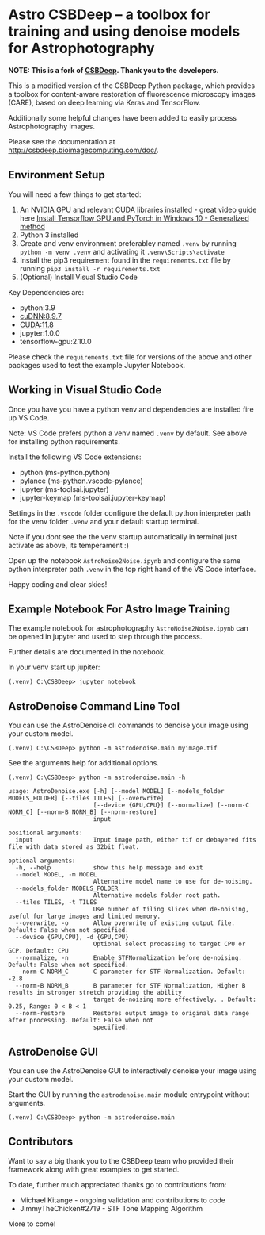 # Astro CSBDeep – a toolbox for training and using denoise models for Astrophotography

**NOTE: This is a fork of [CSBDeep](https://github.com/CSBDeep/CSBDeep). Thank you to the developers.**

This is a modified version of the CSBDeep Python package, which provides a toolbox for content-aware restoration of fluorescence microscopy images (CARE), based on deep learning via Keras and TensorFlow.

Additionally some helpful changes have been added to easily process Astrophotography images.

Please see the documentation at http://csbdeep.bioimagecomputing.com/doc/.

## Environment Setup

You will need a few things to get started:

1. An NVIDIA GPU and relevant CUDA libraries installed - great video guide here [Install Tensorflow GPU and PyTorch in Windows 10 - Generalized method](https://www.youtube.com/watch?v=86Mq-h8tazc)
2. Python 3 installed
3. Create and venv environment preferabley named `.venv` by running `python -m venv .venv` and activating it `.venv\Scripts\activate`
3. Install the pip3 requirement found in the `requirements.txt` file by running `pip3 install -r requirements.txt`
4. (Optional) Install Visual Studio Code

Key Dependencies are:

* python:3.9
* [cuDNN:8.9.7](https://developer.nvidia.com/rdp/cudnn-archive)
* [CUDA:11.8](https://developer.nvidia.com/cuda-11-8-0-download-archive)
* jupyter:1.0.0
* tensorflow-gpu:2.10.0

Please check the `requirements.txt` file for versions of the above and other packages used to test the example Jupyter Notebook.

## Working in Visual Studio Code

Once you have you have a python venv and dependencies are installed fire up VS Code.

Note: VS Code prefers python a venv named `.venv` by default. See above for installing python requirements.

Install the following VS Code extensions:

* python (ms-python.python)
* pylance (ms-python.vscode-pylance)
* jupyter (ms-toolsai.jupyter)
* jupyter-keymap (ms-toolsai.jupyter-keymap)

Settings in the `.vscode` folder configure the default python interpreter path for the venv folder `.venv` and your default startup terminal.

Note if you dont see the the venv startup automatically in terminal just activate as above, its temperament :) 

Open up the notebook `AstroNoise2Noise.ipynb` and configure the same python interpreter path `.venv` in the top right hand of the VS Code interface.

Happy coding and clear skies!

## Example Notebook For Astro Image Training 

The example notebook for astrophotography `AstroNoise2Noise.ipynb` can be opened in jupyter and used to step through the process.

Further details are documented in the notebook.

In your venv start up jupiter:

```
(.venv) C:\CSBDeep> jupyter notebook
```

## AstroDenoise Command Line Tool

You can use the AstroDenoise cli commands to denoise your image using your custom model.

```
(.venv) C:\CSBDeep> python -m astrodenoise.main myimage.tif
```

See the arguments help for additional options.

```
(.venv) C:\CSBDeep> python -m astrodenoise.main -h

usage: AstroDenoise.exe [-h] [--model MODEL] [--models_folder MODELS_FOLDER] [--tiles TILES] [--overwrite]
                        [--device {GPU,CPU}] [--normalize] [--norm-C NORM_C] [--norm-B NORM_B] [--norm-restore]
                        input

positional arguments:
  input                 Input image path, either tif or debayered fits file with data stored as 32bit float.

optional arguments:
  -h, --help            show this help message and exit
  --model MODEL, -m MODEL
                        Alternative model name to use for de-noising.
  --models_folder MODELS_FOLDER
                        Alternative models folder root path.
  --tiles TILES, -t TILES
                        Use number of tiling slices when de-noising, useful for large images and limited memory.
  --overwrite, -o       Allow overwrite of existing output file. Default: False when not specified.
  --device {GPU,CPU}, -d {GPU,CPU}
                        Optional select processing to target CPU or GCP. Default: CPU
  --normalize, -n       Enable STFNormalization before de-noising. Default: False when not specified.
  --norm-C NORM_C       C parameter for STF Normalization. Default: -2.8
  --norm-B NORM_B       B parameter for STF Normalization, Higher B results in stronger stretch providing the ability
                        target de-noising more effectively. . Default: 0.25, Range: 0 < B < 1
  --norm-restore        Restores output image to original data range after processing. Default: False when not
                        specified.
```

## AstroDenoise GUI

You can use the AstroDenoise GUI to interactively denoise your image using your custom model.

Start the GUI by running the `astrodenoise.main` module entrypoint without arguments.

```
(.venv) C:\CSBDeep> python -m astrodenoise.main
```

## Contributors

Want to say a big thank you to the CSBDeep team who provided their framework along with great examples to get started.

To date, further much appreciated thanks go to contributions from:

* Michael Kitange - ongoing validation and contributions to code
* JimmyTheChicken#2719 - STF Tone Mapping Algorithm

More to come!